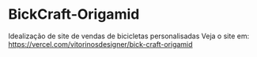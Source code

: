 # BickCraft-Origamid
 Idealização de site de vendas de bicicletas personalisadas
Veja o site em: https://vercel.com/vitorinosdesigner/bick-craft-origamid

